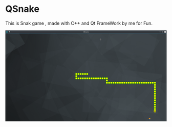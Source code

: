 # QSnake

This is Snak game , made with C++ and Qt FrameWork by me for Fun.


![ScreenShot](/img/Screenshot.png)
